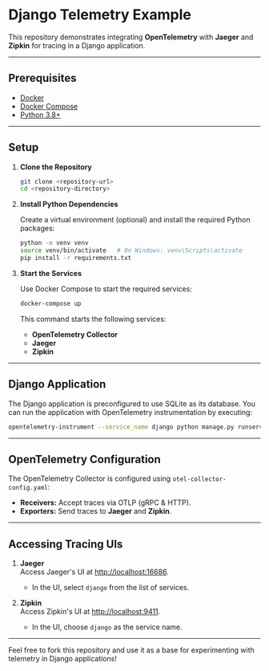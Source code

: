 # Django Telemetry Example

This repository demonstrates integrating **OpenTelemetry** with **Jaeger** and **Zipkin** for tracing in a Django application.

---

## Prerequisites

- [Docker](https://www.docker.com/)
- [Docker Compose](https://docs.docker.com/compose/)
- [Python 3.8+](https://www.python.org/)

---

## Setup

1. **Clone the Repository**

   ```bash
   git clone <repository-url>
   cd <repository-directory>
   ```

2. **Install Python Dependencies**

   Create a virtual environment (optional) and install the required Python packages:

   ```bash
   python -m venv venv
   source venv/bin/activate   # On Windows: venv\Scripts\activate
   pip install -r requirements.txt
   ```

3. **Start the Services**

   Use Docker Compose to start the required services:

   ```bash
   docker-compose up
   ```

   This command starts the following services:
   - **OpenTelemetry Collector**
   - **Jaeger**
   - **Zipkin**

---

## Django Application

The Django application is preconfigured to use SQLite as its database. You can run the application with OpenTelemetry instrumentation by executing:

```bash
opentelemetry-instrument --service_name django python manage.py runserver --noreload
```

---

## OpenTelemetry Configuration

The OpenTelemetry Collector is configured using `otel-collector-config.yaml`:
- **Receivers:** Accept traces via OTLP (gRPC & HTTP).
- **Exporters:** Send traces to **Jaeger** and **Zipkin**.

---

## Accessing Tracing UIs

1. **Jaeger**  
   Access Jaeger's UI at [http://localhost:16686](http://localhost:16686).  
   - In the UI, select `django` from the list of services.

2. **Zipkin**  
   Access Zipkin's UI at [http://localhost:9411](http://localhost:9411).  
   - In the UI, choose `django` as the service name.

---

Feel free to fork this repository and use it as a base for experimenting with telemetry in Django applications!